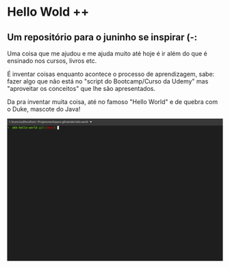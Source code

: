 # Hello Wold ++
## Um repositório para o juninho se inspirar (-:

Uma coisa que me ajudou e me ajuda muito até hoje é ir além do que é ensinado nos cursos, livros etc.

É inventar coisas enquanto acontece o processo de aprendizagem, sabe: fazer algo que não está no "script do Bootcamp/Curso da Udemy" mas "aproveitar os conceitos" que lhe são apresentados.

Da pra inventar muita coisa, até no famoso "Hello World" e de quebra com o Duke, mascote do Java!

![image](./docs/ascii-duke.gif)
